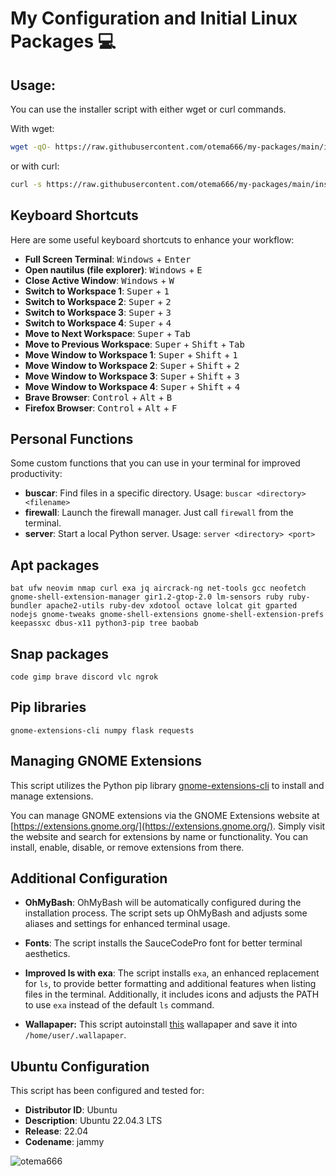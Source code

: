 
# My Configuration and Initial Linux Packages 💻

## Usage:

You can use the installer script with either wget or curl commands.

With wget:
```bash
wget -qO- https://raw.githubusercontent.com/otema666/my-packages/main/installer.sh | bash
```

or with curl:
```bash
curl -s https://raw.githubusercontent.com/otema666/my-packages/main/installer.sh | bash
```

## Keyboard Shortcuts

Here are some useful keyboard shortcuts to enhance your workflow:

- **Full Screen Terminal**: <kbd>Windows</kbd> + <kbd>Enter</kbd>
- **Open nautilus (file explorer)**: <kbd>Windows</kbd> + <kbd>E</kbd>
- **Close Active Window**: <kbd>Windows</kbd> + <kbd>W</kbd>
- **Switch to Workspace 1**: <kbd>Super</kbd> + <kbd>1</kbd>
- **Switch to Workspace 2**: <kbd>Super</kbd> + <kbd>2</kbd>
- **Switch to Workspace 3**: <kbd>Super</kbd> + <kbd>3</kbd>
- **Switch to Workspace 4**: <kbd>Super</kbd> + <kbd>4</kbd>
- **Move to Next Workspace**: <kbd>Super</kbd> + <kbd>Tab</kbd>
- **Move to Previous Workspace**: <kbd>Super</kbd> + <kbd>Shift</kbd> + <kbd>Tab</kbd>
- **Move Window to Workspace 1**: <kbd>Super</kbd> + <kbd>Shift</kbd> + <kbd>1</kbd>
- **Move Window to Workspace 2**: <kbd>Super</kbd> + <kbd>Shift</kbd> + <kbd>2</kbd>
- **Move Window to Workspace 3**: <kbd>Super</kbd> + <kbd>Shift</kbd> + <kbd>3</kbd>
- **Move Window to Workspace 4**: <kbd>Super</kbd> + <kbd>Shift</kbd> + <kbd>4</kbd>
- **Brave Browser**: <kbd>Control</kbd> + <kbd>Alt</kbd> + <kbd>B</kbd>
- **Firefox Browser**: <kbd>Control</kbd> + <kbd>Alt</kbd> + <kbd>F</kbd>

## Personal Functions

Some custom functions that you can use in your terminal for improved productivity:

- **buscar**: Find files in a specific directory. Usage: `buscar <directory> <filename>`
- **firewall**: Launch the firewall manager. Just call `firewall` from the terminal.
- **server**: Start a local Python server. Usage: `server <directory> <port>`

## Apt packages
`bat ufw neovim nmap curl exa jq aircrack-ng net-tools gcc neofetch gnome-shell-extension-manager gir1.2-gtop-2.0 lm-sensors ruby ruby-bundler apache2-utils ruby-dev xdotool octave lolcat git gparted nodejs gnome-tweaks gnome-shell-extensions gnome-shell-extension-prefs keepassxc dbus-x11 python3-pip tree baobab`

## Snap packages

`code gimp brave discord vlc ngrok`

## Pip libraries

`gnome-extensions-cli numpy flask requests`

## Managing GNOME Extensions
This script utilizes the Python pip library [gnome-extensions-cli](https://github.com/essembeh/gnome-extensions-cli) to install and manage extensions. 

You can manage GNOME extensions via the GNOME Extensions website at [https://extensions.gnome.org/](https://extensions.gnome.org/). Simply visit the website and search for extensions by name or functionality. You can install, enable, disable, or remove extensions from there.


## Additional Configuration

- **OhMyBash**: OhMyBash will be automatically configured during the installation process. The script sets up OhMyBash and adjusts some aliases and settings for enhanced terminal usage.

- **Fonts**: The script installs the SauceCodePro font for better terminal aesthetics.

- **Improved ls with exa**: The script installs `exa`, an enhanced replacement for `ls`, to provide better formatting and additional features when listing files in the terminal. Additionally, it includes icons and adjusts the PATH to use `exa` instead of the default `ls` command.

- **Wallapaper:** This script autoinstall [this](https://github.com/otema666/my-packages/blob/main/assets/wallpaper.jpg?raw=true) wallapaper and save it into `/home/user/.wallapaper`.

## Ubuntu Configuration

This script has been configured and tested for:

- **Distributor ID**: Ubuntu
- **Description**: Ubuntu 22.04.3 LTS
- **Release**: 22.04
- **Codename**: jammy


![otema666](https://github.com/otema666/my-packages/assets/126337147/a511043d-62bd-4d5e-ba37-a43070736dad)
